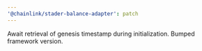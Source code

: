 ```yaml
---
'@chainlink/stader-balance-adapter': patch
---
```


Await retrieval of genesis timestamp during initialization. Bumped framework version.
